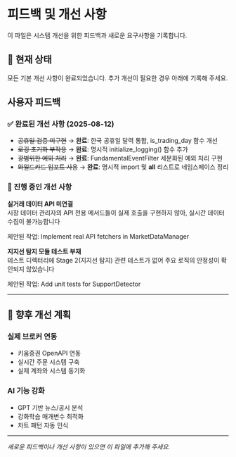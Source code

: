 # 피드백 및 개선 사항

이 파일은 시스템 개선을 위한 피드백과 새로운 요구사항을 기록합니다.

## 📝 현재 상태
모든 기본 개선 사항이 완료되었습니다. 추가 개선이 필요한 경우 아래에 기록해 주세요.

## 사용자 피드백

### ✅ 완료된 개선 사항 (2025-08-12)
- ~~공휴일 검증 미구현~~ → **완료**: 한국 공휴일 달력 통합, is_trading_day 함수 개선
- ~~로깅 초기화 부작용~~ → **완료**: 명시적 initialize_logging() 함수 추가
- ~~광범위한 예외 처리~~ → **완료**: FundamentalEventFilter 세분화된 예외 처리 구현
- ~~와일드카드 임포트 사용~~ → **완료**: 명시적 import 및 __all__ 리스트로 네임스페이스 정리

### 🔄 진행 중인 개선 사항

**실거래 데이터 API 미연결**  
시장 데이터 관리자의 API 전용 메서드들이 실제 호출을 구현하지 않아, 실시간 데이터 수집이 불가능합니다

제안된 작업: Implement real API fetchers in MarketDataManager

**지지선 탐지 모듈 테스트 부재**  
테스트 디렉터리에 Stage 2(지지선 탐지) 관련 테스트가 없어 주요 로직의 안정성이 확인되지 않았습니다

제안된 작업: Add unit tests for SupportDetector

---

## 🔮 향후 개선 계획

### 실제 브로커 연동
- 키움증권 OpenAPI 연동
- 실시간 주문 시스템 구축
- 실제 계좌와 시스템 동기화

### AI 기능 강화  
- GPT 기반 뉴스/공시 분석
- 강화학습 매개변수 최적화
- 차트 패턴 자동 인식

---

*새로운 피드백이나 개선 사항이 있으면 이 파일에 추가해 주세요.*